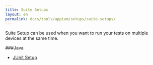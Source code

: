 ```yaml
---
title: Suite Setups
layout: en
permalink: docs/tools/appium/setups/suite-setups/
---
```

Suite Setup can be used when you want to run your tests on multiple devices at the same time.

###Java
+ [JUnit Setup](/docs/tools/appium/setups/suite-setup/junit/)
